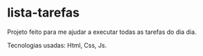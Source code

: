 # lista-tarefas
Projeto feito para me ajudar a executar todas as tarefas do dia dia.

Tecnologias usadas: Html, Css, Js.
